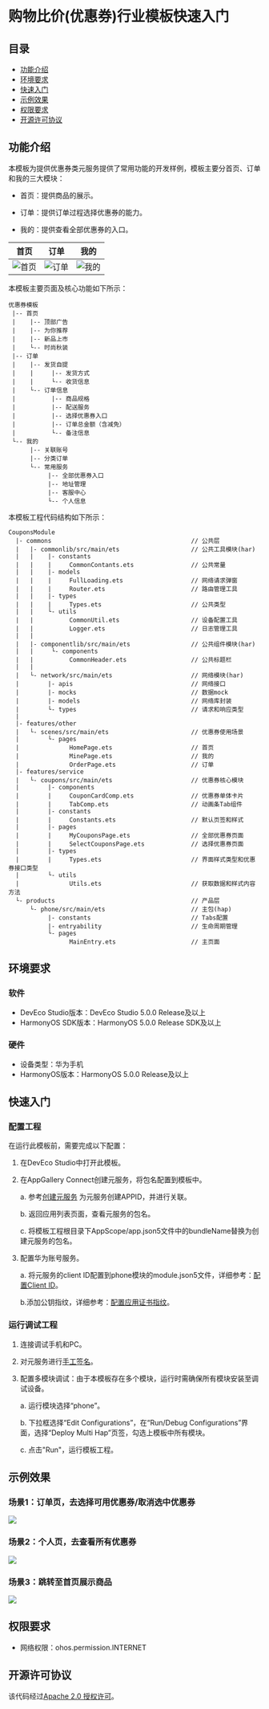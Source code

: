 # 购物比价(优惠券)行业模板快速入门

## 目录

- [功能介绍](#功能介绍)
- [环境要求](#环境要求)
- [快速入门](#快速入门)
- [示例效果](#示例效果)
- [权限要求](#权限要求)
- [开源许可协议](#开源许可协议)

## 功能介绍

本模板为提供优惠券类元服务提供了常用功能的开发样例，模板主要分首页、订单和我的三大模块：

* 首页：提供商品的展示。

* 订单：提供订单过程选择优惠券的能力。

* 我的：提供查看全部优惠券的入口。

| 首页                          | 订单                           | 我的                          |
|-----------------------------|------------------------------|-----------------------------|
| ![首页](screenshots/home.png) | ![订单](screenshots/order.png) | ![我的](screenshots/mine.png) |

本模板主要页面及核心功能如下所示：

```
优惠券模板
 |-- 首页
 |    |-- 顶部广告
 |    |-- 为你推荐
 |    |-- 新品上市
 |    └-- 时尚秋装
 |-- 订单
 |    |-- 发货自提
 |    |     |-- 发货方式
 |    |     └-- 收货信息
 |    └-- 订单信息
 |          |-- 商品规格
 |          |-- 配送服务
 |          |-- 选择优惠券入口
 |          |-- 订单总金额（含减免）
 |          └-- 备注信息
 └-- 我的
      |-- 关联账号
      |-- 分类订单
      └-- 常用服务
           |-- 全部优惠券入口
           |-- 地址管理
           |-- 客服中心
           └-- 个人信息
```

本模板工程代码结构如下所示：

```
CouponsModule
  |- commons                                       // 公共层
  |   |- commonlib/src/main/ets                    // 公共工具模块(har)
  |   |    |- constants 
  |   |    |     CommonContants.ets                // 公共常量
  |   |    |- models
  |   |    |     FullLoading.ets                   // 网络请求弹窗
  |   |    |     Router.ets                        // 路由管理工具
  |   |    |- types 
  |   |    |     Types.ets                         // 公共类型
  |   |    └- utils 
  |   |          CommonUtil.ets                    // 设备配置工具
  |   |          Logger.ets                        // 日志管理工具
  |   |  
  |   |- componentlib/src/main/ets                 // 公共组件模块(har)
  |   |     └- components 
  |   |          CommonHeader.ets                  // 公共标题栏         
  |   |   
  |   └- network/src/main/ets                      // 网络模块(har)
  |        |- apis                                 // 网络接口  
  |        |- mocks                                // 数据mock   
  |        |- models                               // 网络库封装    
  |        └- types                                // 请求和响应类型   
  |
  |- features/other
  |   └- scenes/src/main/ets                       // 优惠券使用场景
  |        └- pages                     
  |              HomePage.ets                      // 首页        
  |              MinePage.ets                      // 我的        
  |              OrderPage.ets                     // 订单        
  |- features/service
  |   └- coupons/src/main/ets                      // 优惠券核心模块
  |        |- components 
  |        |     CouponCardComp.ets                // 优惠券单体卡片
  |        |     TabComp.ets                       // 动画条Tab组件
  |        |- constants 
  |        |     Constants.ets                     // 默认页签和样式
  |        |- pages
  |        |     MyCouponsPage.ets                 // 全部优惠券页面
  |        |     SelectCouponsPage.ets             // 选择优惠券页面
  |        |- types 
  |        |     Types.ets                         // 界面样式类型和优惠券接口类型
  |        └- utils 
  |              Utils.ets                         // 获取数据和样式内容方法
  └- products                                      // 产品层  
      └- phone/src/main/ets                        // 主包(hap)                                                     
           |- constants                            // Tabs配置
           |- entryability                         // 生命周期管理                                            
           └- pages                              
                 MainEntry.ets                     // 主页面
```

## 环境要求

### 软件

* DevEco Studio版本：DevEco Studio 5.0.0 Release及以上
* HarmonyOS SDK版本：HarmonyOS 5.0.0 Release SDK及以上

### 硬件

* 设备类型：华为手机
* HarmonyOS版本：HarmonyOS 5.0.0 Release及以上

## 快速入门

### 配置工程

在运行此模板前，需要完成以下配置：

1. 在DevEco Studio中打开此模板。

2. 在AppGallery Connect创建元服务，将包名配置到模板中。

   a. 参考[创建元服务](https://developer.huawei.com/consumer/cn/doc/app/agc-help-createharmonyapp-0000001945392297)
   为元服务创建APPID，并进行关联。

   b. 返回应用列表页面，查看元服务的包名。

   c. 将模板工程根目录下AppScope/app.json5文件中的bundleName替换为创建元服务的包名。
3. 配置华为账号服务。

   a. 将元服务的client
   ID配置到phone模块的module.json5文件，详细参考：[配置Client ID](https://developer.huawei.com/consumer/cn/doc/atomic-guides-V5/account-atomic-client-id-V5)。

   b.添加公钥指纹，详细参考：[配置应用证书指纹](https://developer.huawei.com/consumer/cn/doc/app/agc-help-signature-info-0000001628566748#section5181019153511)。

### 运行调试工程

1. 连接调试手机和PC。

2. 对元服务进行[手工签名](https://developer.huawei.com/consumer/cn/doc/harmonyos-guides/ide-signing#section297715173233)。

3. 配置多模块调试：由于本模板存在多个模块，运行时需确保所有模块安装至调试设备。

   a. 运行模块选择“phone”。

   b. 下拉框选择“Edit Configurations”，在“Run/Debug Configurations”界面，选择“Deploy Multi Hap”页签，勾选上模板中所有模块。

   c. 点击"Run"，运行模板工程。

## 示例效果

### 场景1：订单页，去选择可用优惠券/取消选中优惠券

![](./screenshots/select.gif)

### 场景2：个人页，去查看所有优惠券

![](./screenshots/show.gif)

### 场景3：跳转至首页展示商品

![](./screenshots/jump.gif)

## 权限要求

* 网络权限：ohos.permission.INTERNET

## 开源许可协议

该代码经过[Apache 2.0 授权许可](http://www.apache.org/licenses/LICENSE-2.0)。

